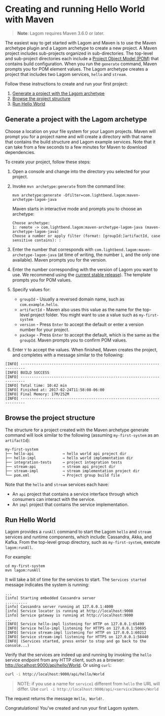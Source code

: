 # Creating and running Hello World with Maven

> **Note**: Lagom requires Maven 3.6.0 or later.

The easiest way to get started with Lagom and Maven is to use the Maven archetype plugin and a Lagom archetype to create a new project.  A Maven project includes sub-projects organized in sub-directories. The top-level and sub-project directories each include a [Project Object Model (POM)](https://maven.apache.org/pom.html) that contains build configuration. When you run the `generate` command, Maven prompts you for POM element values. The Lagom archetype creates a project that includes two Lagom services, `hello` and `stream`.

Follow these instructions to create and run your first project:

1. [Generate a project with the Lagom archetype](#Generate-a-project-with-the-Lagom-archetype)
1. [Browse the project structure](#Browse-the-project-structure)
1. [Run Hello World](#Run-Hello-World)

## Generate a project with the Lagom archetype

Choose a location on your file system for your Lagom projects. Maven will prompt you for a project name and will create a directory with that name that contains the build structure and Lagom example services. Note that it can take from a few seconds to a few minutes for Maven to download dependencies.

To create your project, follow these steps:

1. Open a console and change into the directory you selected for your project.
1. Invoke `mvn archetype:generate` from the command line:
    ```
    mvn archetype:generate -Dfilter=com.lightbend.lagom:maven-archetype-lagom-java
    ```
    Maven starts in interactive mode and prompts you to choose an archetype:
    ```
    Choose archetype:
    1: remote -> com.lightbend.lagom:maven-archetype-lagom-java (maven-archetype-lagom-java)
    Choose a number or apply filter (format: [groupId:]artifactId, case sensitive contains): :
    ```

1. Enter the number that corresponds with `com.lightbend.lagom:maven-archetype-lagom-java` (at time of writing, the number `1`, and the only one available).
    Maven prompts you for the version.
1. Enter the number corresponding with the version of Lagom you want to use. We recommend using the [current stable release](https://www.lagomframework.com/documentation/)).
    The template prompts you for POM values.
1. Specify values for:
    * `groupId`  - Usually a reversed domain name, such as `com.example.hello`.
    * `artifactId` - Maven also uses this value as the name for the top-level project folder. You might want to use a value such as `my-first-system`
    * `version` - Press `Enter` to accept the default or enter a version number for your project.
    * `package` - Press `Enter` to accept the default, which is the same as the `groupId`.
    Maven prompts you to confirm POM values.
1. Enter `Y` to accept the values.
   When finished, Maven creates the project, and completes with a message similar to the following:

```
[INFO] ------------------------------------------------------------------------
[INFO] BUILD SUCCESS
[INFO] ------------------------------------------------------------------------
[INFO] Total time: 10:42 min
[INFO] Finished at: 2017-02-24T11:58:08-06:00
[INFO] Final Memory: 17M/252M
[INFO] ------------------------------------------------------------------------
```

## Browse the project structure

The structure for a project created with the Maven archetype generate command will look similar to the following (assuming `my-first-system` as an `artifactId`):

```
my-first-system
├── hello-api             → hello world api project dir
├── hello-impl            → hello world implementation dir
├── integration-tests     → project integration tests
├── stream-api            → stream api project dir
├── stream-impl           → stream implementation project dir
└── pom.xml               → Project group build file
```

Note that the `hello` and `stream` services each have:

* An `api` project that contains a service interface through which consumers can interact with the service.
* An `impl` project that contains the service implementation.

## Run Hello World

Lagom provides a `runAll` command to start the Lagom `hello` and `stream` services and runtime components, which include: Cassandra, Akka, and Kafka. From the top-level group directory, such as `my-first-system`, execute `lagom:runAll`.

For example:

```console
cd my-first-system
mvn lagom:runAll
```

It will take a bit of time for the services to start. The `Services started` message indicates the system is running:

```
...
[info] Starting embedded Cassandra server
..........
[info] Cassandra server running at 127.0.0.1:4000
[info] Service locator is running at http://localhost:9008
[info] Service gateway is running at http://localhost:9000
...
[INFO] Service hello-impl listening for HTTP on 127.0.0.1:65499
[INFO] Service hello-impl listening for HTTPS on 127.0.0.1:50695
[INFO] Service stream-impl listening for HTTP on 127.0.0.1:60212
[INFO] Service stream-impl listening for HTTPS on 127.0.0.1:58440
[INFO] (Services started, press enter to stop and go back to the console...)
```

Verify that the services are indeed up and running by invoking the `hello` service endpoint from any HTTP client, such as a browser: <http://localhost:9000/api/hello/World>. Or using `curl`:

```bash
curl -i http://localhost:9000/api/hello/World
```

> NOTE: if you use a name for `service1` different from `hello` the URL will differ. Use `curl -i http://localhost:9000/api/<service1Name>/World`

The request returns the message `Hello, World!`.

Congratulations! You've created and run your first Lagom system.
